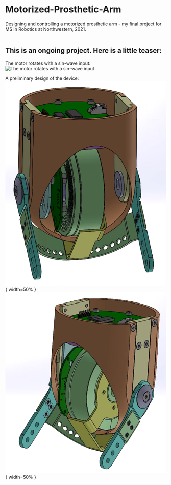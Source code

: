 # Motorized-Prosthetic-Arm
Designing and controlling a motorized prosthetic arm - my final project for MS in Robotics at Northwestern, 2021.
<br><br>

## This is an ongoing project. Here is a little teaser:

The motor rotates with a sin-wave input:
![The motor rotates with a sin-wave input](https://github.com/YaelBenShalom/Motorized-Prosthetic-Arm/blob/master/images/motor_control/motor_rotating_sine_wave.gif)


A preliminary design of the device:
![A preliminary design of the device](https://github.com/YaelBenShalom/Motorized-Prosthetic-Arm/blob/master/images/mech_design/mech_design_24092021.png){ width=50% }<br>
![A preliminary design of the device](https://github.com/YaelBenShalom/Motorized-Prosthetic-Arm/blob/master/images/mech_design/mech_design_24092021_2.png){ width=50% }